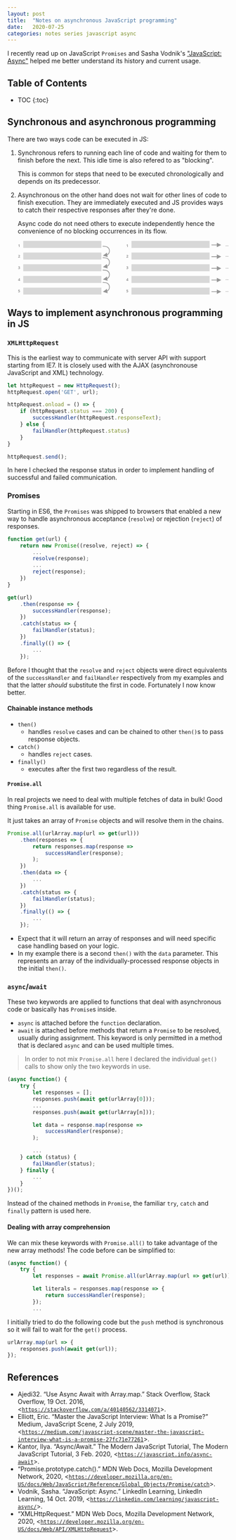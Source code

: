```yaml
---
layout: post
title:  "Notes on asynchronous JavaScript programming"
date:   2020-07-25
categories: notes series javascript async
---
```


I recently read up on JavaScript `Promises` and Sasha Vodnik's ["JavaScript: Async"](https://www.linkedin.com/learning/javascript-async/implementing-smart-asynchronous-code?u=67698794) helped me better understand its history and current usage.

## Table of Contents
* TOC
{:toc}

## Synchronous and asynchronous programming

There are two ways code can be executed in JS:

1. Synchronous refers to running each line of code and waiting for them to finish before the next. This idle time is also refered to as "blocking".

    This is common for steps that need to be executed chronologically and depends on its predecessor.

2. Asynchronous on the other hand does not wait for other lines of code to finish execution. They are immediately executed and JS provides ways to catch their respective responses after they're done.

    Async code do not need others to execute independently hence the convenience of no blocking occurrences in its flow.
    <div>
    <?xml version="1.0" encoding="UTF-8"?>
    <svg viewBox="0 0 904 230" version="1.1" xmlns="http://www.w3.org/2000/svg" xmlns:xlink="http://www.w3.org/1999/xlink" aria-labelledby="title">
    <title id="title" lang="en">Diagrams for synchronous and asynchronous processing</title>
    <desc>Two diagrams showing queued execution of synchronous code versus immediate execution of asynchornous lines of code.</desc>
    <g id="Page-1" stroke="none" stroke-width="1" fill="none" fill-rule="evenodd">
        <g id="Sync">
            <rect id="Rectangle-Copy-4" fill="#D8D8D8" x="23" y="200" width="335" height="30"></rect>
            <rect id="Rectangle-Copy-3" fill="#D8D8D8" x="23" y="150" width="335" height="30"></rect>
            <rect id="Rectangle-Copy-2" fill="#D8D8D8" x="23" y="100" width="335" height="30"></rect>
            <rect id="Rectangle-Copy" fill="#D8D8D8" x="23" y="50" width="335" height="30"></rect>
            <rect id="Rectangle" fill="#D8D8D8" x="23" y="0" width="335" height="30"></rect>
            <g id="Arrows" transform="translate(365.000000, 23.000000)" fill="#979797" fill-rule="nonzero">
                <path id="Line-Copy-3" d="M29,174.613803 C29,183.119531 25.4319636,189.264731 18.4046244,192.828742 L19.889959,201.083479 L-0.492097291,195.098349 L16.5252405,182.383782 L17.8475329,189.725364 C23.3138937,186.640235 26,181.666735 26,174.613803 C26,162.3682 17.7713152,156.382086 0.546529227,156.511688 L0.0218115983,156.517487 L-1.47802981,156.539299 L-1.52165301,153.539616 L-0.0218115983,153.517804 C19.0624271,153.24027 29,160.32166 29,174.613803 Z"></path>
                <path id="Line-Copy-2" d="M29,121.603999 C29,130.109727 25.4319636,136.254927 18.4046244,139.818938 L19.889959,148.073675 L-0.492097291,142.088545 L16.5252405,129.373978 L17.8475329,136.71556 C23.3138937,133.630431 26,128.656931 26,121.603999 C26,109.358396 17.7713152,103.372282 0.546529227,103.501884 L0.0218115983,103.507683 L-1.47802981,103.529495 L-1.52165301,100.529812 L-0.0218115983,100.508 C19.0624271,100.230466 29,107.311856 29,121.603999 Z"></path>
                <path id="Line-Copy" d="M29,68.6039992 C29,77.1097272 25.4319636,83.2549272 18.4046244,86.8189384 L19.889959,95.0736753 L-0.492097291,89.0885452 L16.5252405,76.3739783 L17.8475329,83.7155596 C23.3138937,80.6304308 26,75.6569311 26,68.6039992 C26,56.3583961 17.7713152,50.3722817 0.546529227,50.5018839 L0.0218115983,50.507683 L-1.47802981,50.5294946 L-1.52165301,47.5298118 L-0.0218115983,47.5080002 C19.0624271,47.2304657 29,54.3118564 29,68.6039992 Z"></path>
                <path id="Line" d="M29,19.6039992 C29,28.1097272 25.4319636,34.2549272 18.4046244,37.8189384 L19.889959,46.0736753 L-0.492097291,40.0885452 L16.5252405,27.3739783 L17.8475329,34.7155596 C23.3138937,31.6304308 26,26.6569311 26,19.6039992 C26,7.35839607 17.7713152,1.37228168 0.546529227,1.50188385 L0.0218115983,1.50768301 L-1.47802981,1.52949461 L-1.52165301,-1.47018821 L-0.0218115983,-1.49199981 C19.0624271,-1.76953432 29,5.31185639 29,19.6039992 Z"></path>
            </g>
            <g id="Labels" transform="translate(0.000000, 9.000000)" fill="#999999" font-family="OpenSans-Bold, Open Sans" font-size="16" font-weight="bold">
                <text id="5">
                    <tspan x="0.43359375" y="212">5</tspan>
                </text>
                <text id="4">
                    <tspan x="0.43359375" y="162">4</tspan>
                </text>
                <text id="3">
                    <tspan x="0.43359375" y="112">3</tspan>
                </text>
                <text id="2">
                    <tspan x="0.43359375" y="62">2</tspan>
                </text>
                <text id="1">
                    <tspan x="0.43359375" y="17">1</tspan>
                </text>
            </g>
        </g>
        <g id="Async" transform="translate(464.000000, 0.000000)">
            <rect id="Rectangle-Copy-4" fill="#D8D8D8" x="23" y="200" width="335" height="30"></rect>
            <rect id="Rectangle-Copy-3" fill="#D8D8D8" x="23" y="150" width="335" height="30"></rect>
            <rect id="Rectangle-Copy-2" fill="#D8D8D8" x="23" y="100" width="335" height="30"></rect>
            <rect id="Rectangle-Copy" fill="#D8D8D8" x="23" y="50" width="335" height="30"></rect>
            <rect id="Rectangle" fill="#D8D8D8" x="23" y="0" width="335" height="30"></rect>
            <g id="Arrows" transform="translate(367.000000, 17.000000)" fill="#979797" fill-rule="nonzero">
                <path id="Line-2" d="M22,-9 L41,0.5 L22,10 L22,2 L-1,2 L-1,-1 L22,-1 L22,-9 Z"></path>
                <path id="Line-2-Copy-5" d="M22,191 L41,200.5 L22,210 L22,202 L-1,202 L-1,199 L22,199 L22,191 Z"></path>
                <path id="Line-2-Copy-4" d="M22,141 L41,150.5 L22,160 L22,152 L-1,152 L-1,149 L22,149 L22,141 Z"></path>
                <path id="Line-2-Copy-3" d="M22,91 L41,100.5 L22,110 L22,102 L-1,102 L-1,99 L22,99 L22,91 Z"></path>
                <path id="Line-2-Copy" d="M22,41 L41,50.5 L22,60 L22,52 L-1,52 L-1,49 L22,49 L22,41 Z"></path>
            </g>
            <g id="Ellipses" transform="translate(0.000000, 9.000000)" fill="#999999" font-family="OpenSans-Bold, Open Sans" font-size="16" font-weight="bold">
                <text id="5">
                    <tspan x="0.43359375" y="212">5</tspan>
                </text>
                <text id="4">
                    <tspan x="0.43359375" y="162">4</tspan>
                </text>
                <text id="3">
                    <tspan x="0.43359375" y="112">3</tspan>
                </text>
                <text id="2">
                    <tspan x="0.43359375" y="62">2</tspan>
                </text>
                <text id="1">
                    <tspan x="0.43359375" y="17">1</tspan>
                </text>
            </g>
            <g id="Labels" transform="translate(426.000000, 6.000000)" fill="#999999" font-family="OpenSans-Bold, Open Sans" font-size="16" font-weight="bold">
                <text id="…">
                    <tspan x="0.16015625" y="212">…</tspan>
                </text>
                <text id="…">
                    <tspan x="0.16015625" y="162">…</tspan>
                </text>
                <text id="…">
                    <tspan x="0.16015625" y="112">…</tspan>
                </text>
                <text id="…">
                    <tspan x="0.16015625" y="62">…</tspan>
                </text>
                <text id="…">
                    <tspan x="0.16015625" y="17">…</tspan>
                </text>
            </g>
        </g>
    </g>
    </svg>
    </div>

## Ways to implement asynchronous programming in JS

### `XMLHttpRequest`

This is the earliest way to communicate with server API with support starting from IE7. It is closely used with the AJAX (asynchronouse JavaScript and XML) technology.

~~~ javascript
let httpRequest = new HttpRequest();
httpRequest.open('GET', url);

httpRequest.onload = () => {
    if (httpRequest.status === 200) {
        successHandler(httpRequest.responseText);
    } else {
        failHandler(httpRequest.status)
    }
}

httpRequest.send();
~~~

In here I checked the response status in order to implement handling of successful and failed communication.

### Promises

Starting in ES6, the `Promises` was shipped to browsers that enabled a new way to handle asynchronous acceptance (`resolve`) or rejection (`reject`) of responses.

~~~ javascript
function get(url) {
    return new Promise((resolve, reject) => {
        ...
        resolve(response);
        ...
        reject(response);
    })
}

get(url)
    .then(response => {
        successHandler(response);
    })
    .catch(status => {
        failHandler(status);
    })
    .finally(() => {
        ...
    });
~~~

Before I thought that the `resolve` and `reject` objects were direct equivalents of the `successHandler` and `failHandler` respectively from my examples and that the latter *should* substitute the first in code. Fortunately I now know better.

#### Chainable instance methods

- `then()`
    - handles `resolve` cases and can be chained to other `then()`s to pass response objects.
- `catch()`
    - handles `reject` cases.
- `finally()`
    - executes after the first two regardless of the result.

#### `Promise.all`

In real projects we need to deal with multiple fetches of data in bulk! Good thing `Promise.all` is available for use.

It just takes an array of `Promise` objects and will resolve them in the chains.

~~~ javascript
Promise.all(urlArray.map(url => get(url)))
    .then(responses => {
        return responses.map(response =>
            successHandler(response);
        );
    })
    .then(data => {
        ...
    })
    .catch(status => {
        failHandler(status);
    })
    .finally(() => {
        ...
    });
~~~

- Expect that it will return an array of responses and will need specific case handling based on your logic.
- In my example there is a second `then()` with the `data` parameter. This represents an array of the individually-processed response objects in the initial `then()`.

### `async`/`await`

These two keywords are applied to functions that deal with asynchronous code or basically has `Promise`s inside.

- `async` is attached before the `function` declaration.
- `await` is attached before methods that return a `Promise` to be resolved, usually during assignment. This keyword is only permitted in a method that is declared `async` and can be used multiple times.

> In order to not mix `Promise.all` here I declared the individual `get()` calls to show only the two keywords in use.

~~~ javascript
(async function() {
    try {
        let responses = [];
        responses.push(await get(urlArray[0]));
        ...
        responses.push(await get(urlArray[n]));

        let data = response.map(response =>
            successHandler(response);
        );

        ...
    } catch (status) {
        failHandler(status);
    } finally {
        ...
    }
})();
~~~

Instead of the chained methods in `Promise`, the familiar `try`, `catch` and `finally` pattern is used here.

#### Dealing with array comprehension

We can mix these keywords with `Promise.all()` to take advantage of the new array methods! The code before can be simplified to:

~~~ javascript
(async function() {
    try {
        let responses = await Promise.all(urlArray.map(url => get(url)));

        let literals = responses.map(response => {
            return successHandler(response);
        });
        ...
~~~

I initially tried to do the following code but the `push` method is synchronous so it will fail to wait for the `get()` process.

~~~ javascript
urlArray.map(url => {
    responses.push(await get(url));
});
~~~



## References
* Ajedi32. “Use Async Await with Array.map.” Stack Overflow, Stack Overflow, 19 Oct. 2016, <[`https://stackoverflow.com/a/40140562/3314071`](https://stackoverflow.com/a/40140562/3314071)>.
* Elliott, Eric. “Master the JavaScript Interview: What Is a Promise?” Medium, JavaScript Scene, 2 July 2019, <[`https://medium.com/javascript-scene/master-the-javascript-interview-what-is-a-promise-27fc71e77261`](https://medium.com/javascript-scene/master-the-javascript-interview-what-is-a-promise-27fc71e77261)>.
* Kantor, Ilya. “Async/Await.” The Modern JavaScript Tutorial, The Modern JavaScript Tutorial, 3 Feb. 2020, <[`https://javascript.info/async-await`](https://javascript.info/async-await)>.
* “Promise.prototype.catch().” MDN Web Docs, Mozilla Development Network, 2020, <[`https://developer.mozilla.org/en-US/docs/Web/JavaScript/Reference/Global_Objects/Promise/catch`](https://developer.mozilla.org/en-US/docs/Web/JavaScript/Reference/Global_Objects/Promise/catch)>.
* Vodnik, Sasha. “JavaScript: Async.” LinkedIn Learning, LinkedIn Learning, 14 Oct. 2019, <[`https://linkedin.com/learning/javascript-async/`](https://linkedin.com/learning/javascript-async/)>.
* “XMLHttpRequest.” MDN Web Docs, Mozilla Development Network, 2020, <[`https://developer.mozilla.org/en-US/docs/Web/API/XMLHttpRequest`](https://developer.mozilla.org/en-US/docs/Web/API/XMLHttpRequest)>.
